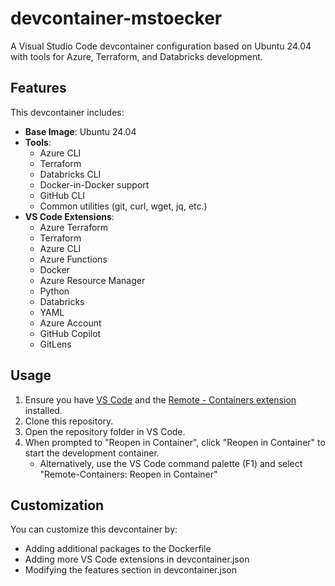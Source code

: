 # devcontainer-mstoecker

A Visual Studio Code devcontainer configuration based on Ubuntu 24.04 with tools for Azure, Terraform, and Databricks development.

## Features

This devcontainer includes:

- **Base Image**: Ubuntu 24.04
- **Tools**:
  - Azure CLI
  - Terraform
  - Databricks CLI
  - Docker-in-Docker support
  - GitHub CLI
  - Common utilities (git, curl, wget, jq, etc.)
- **VS Code Extensions**:
  - Azure Terraform
  - Terraform
  - Azure CLI
  - Azure Functions
  - Docker
  - Azure Resource Manager
  - Python
  - Databricks
  - YAML
  - Azure Account
  - GitHub Copilot
  - GitLens

## Usage

1. Ensure you have [VS Code](https://code.visualstudio.com/) and the [Remote - Containers extension](https://marketplace.visualstudio.com/items?itemName=ms-vscode-remote.remote-containers) installed.
2. Clone this repository.
3. Open the repository folder in VS Code.
4. When prompted to "Reopen in Container", click "Reopen in Container" to start the development container.
   - Alternatively, use the VS Code command palette (F1) and select "Remote-Containers: Reopen in Container"

## Customization

You can customize this devcontainer by:

- Adding additional packages to the Dockerfile
- Adding more VS Code extensions in devcontainer.json
- Modifying the features section in devcontainer.json